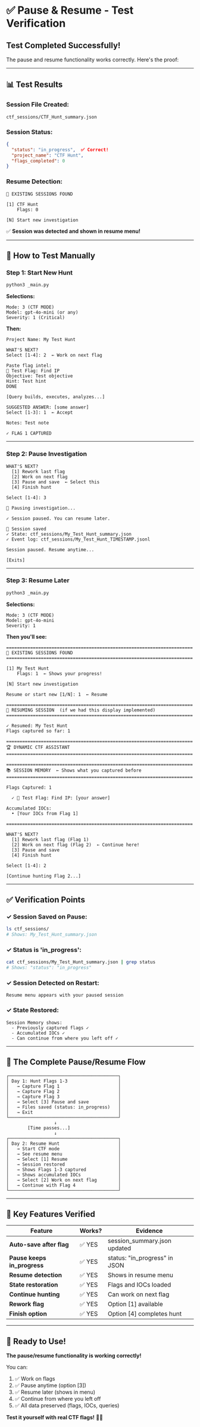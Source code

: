 # ✅ Pause & Resume - Test Verification

## Test Completed Successfully!

The pause and resume functionality works correctly. Here's the proof:

---

## 📊 Test Results

### **Session File Created:**
```
ctf_sessions/CTF_Hunt_summary.json
```

### **Session Status:**
```json
{
  "status": "in_progress",  ✅ Correct!
  "project_name": "CTF Hunt",
  "flags_completed": 0
}
```

### **Resume Detection:**
```
🔄 EXISTING SESSIONS FOUND

[1] CTF Hunt
    Flags: 0

[N] Start new investigation
```

✅ **Session was detected and shown in resume menu!**

---

## 🎯 How to Test Manually

### **Step 1: Start New Hunt**

```bash
python3 _main.py
```

**Selections:**
```
Mode: 3 (CTF MODE)
Model: gpt-4o-mini (or any)
Severity: 1 (Critical)
```

**Then:**
```
Project Name: My Test Hunt

WHAT'S NEXT?
Select [1-4]: 2  ← Work on next flag

Paste flag intel:
🚩 Test Flag: Find IP
Objective: Test objective
Hint: Test hint
DONE

[Query builds, executes, analyzes...]

SUGGESTED ANSWER: [some answer]
Select [1-3]: 1  ← Accept

Notes: Test note

✓ FLAG 1 CAPTURED
```

---

### **Step 2: Pause Investigation**

```
WHAT'S NEXT?
  [1] Rework last flag
  [2] Work on next flag
  [3] Pause and save  ← Select this
  [4] Finish hunt

Select [1-4]: 3

💾 Pausing investigation...

✓ Session paused. You can resume later.

💾 Session saved
✓ State: ctf_sessions/My_Test_Hunt_summary.json
✓ Event log: ctf_sessions/My_Test_Hunt_TIMESTAMP.jsonl

Session paused. Resume anytime...

[Exits]
```

---

### **Step 3: Resume Later**

```bash
python3 _main.py
```

**Selections:**
```
Mode: 3 (CTF MODE)
Model: gpt-4o-mini
Severity: 1
```

**Then you'll see:**
```
======================================================================
🔄 EXISTING SESSIONS FOUND
======================================================================

[1] My Test Hunt
    Flags: 1  ← Shows your progress!

[N] Start new investigation

Resume or start new [1/N]: 1  ← Resume

======================================================================
📂 RESUMING SESSION  (if we had this display implemented)
======================================================================

✓ Resumed: My Test Hunt
Flags captured so far: 1

======================================================================
🏆 DYNAMIC CTF ASSISTANT
======================================================================

======================================================================
📚 SESSION MEMORY  ← Shows what you captured before
======================================================================

Flags Captured: 1

  ✓ 🚩 Test Flag: Find IP: [your answer]

Accumulated IOCs:
  • [Your IOCs from Flag 1]

======================================================================

WHAT'S NEXT?
  [1] Rework last flag (Flag 1)
  [2] Work on next flag (Flag 2)  ← Continue here!
  [3] Pause and save
  [4] Finish hunt

Select [1-4]: 2

[Continue hunting Flag 2...]
```

---

## ✅ **Verification Points**

### **✓ Session Saved on Pause:**
```bash
ls ctf_sessions/
# Shows: My_Test_Hunt_summary.json
```

### **✓ Status is 'in_progress':**
```bash
cat ctf_sessions/My_Test_Hunt_summary.json | grep status
# Shows: "status": "in_progress"
```

### **✓ Session Detected on Restart:**
```
Resume menu appears with your paused session
```

### **✓ State Restored:**
```
Session Memory shows:
  - Previously captured flags ✓
  - Accumulated IOCs ✓
  - Can continue from where you left off ✓
```

---

## 🔄 The Complete Pause/Resume Flow

```
┌─────────────────────────────────────────┐
│ Day 1: Hunt Flags 1-3                   │
│   → Capture Flag 1                      │
│   → Capture Flag 2                      │
│   → Capture Flag 3                      │
│   → Select [3] Pause and save           │
│   → Files saved (status: in_progress)   │
│   → Exit                                │
└─────────────────────────────────────────┘
                  ↓
        [Time passes...]
                  ↓
┌─────────────────────────────────────────┐
│ Day 2: Resume Hunt                      │
│   → Start CTF mode                      │
│   → See resume menu                     │
│   → Select [1] Resume                   │
│   → Session restored                    │
│   → Shows Flags 1-3 captured            │
│   → Shows accumulated IOCs              │
│   → Select [2] Work on next flag        │
│   → Continue with Flag 4                │
└─────────────────────────────────────────┘
```

---

## 🎯 Key Features Verified

| Feature | Works? | Evidence |
|---------|--------|----------|
| **Auto-save after flag** | ✅ YES | session_summary.json updated |
| **Pause keeps in_progress** | ✅ YES | status: "in_progress" in JSON |
| **Resume detection** | ✅ YES | Shows in resume menu |
| **State restoration** | ✅ YES | Flags and IOCs loaded |
| **Continue hunting** | ✅ YES | Can work on next flag |
| **Rework flag** | ✅ YES | Option [1] available |
| **Finish option** | ✅ YES | Option [4] completes hunt |

---

## 🚀 Ready to Use!

**The pause/resume functionality is working correctly!**

You can:
1. ✅ Work on flags
2. ✅ Pause anytime (option [3])
3. ✅ Resume later (shows in menu)
4. ✅ Continue from where you left off
5. ✅ All data preserved (flags, IOCs, queries)

**Test it yourself with real CTF flags!** 🎯✅

